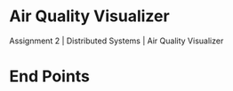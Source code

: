 # Air Quality Visualizer

Assignment 2 | Distributed Systems | Air Quality Visualizer

# End Points


